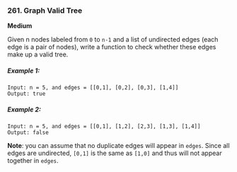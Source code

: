 ### 261. Graph Valid Tree
**Medium**

Given n nodes labeled from `0` to `n-1` and a list of undirected edges (each edge is a pair of nodes), write a function to check whether these edges make up a valid tree.

##### Example 1:
```
Input: n = 5, and edges = [[0,1], [0,2], [0,3], [1,4]]
Output: true
```

##### Example 2:
```
Input: n = 5, and edges = [[0,1], [1,2], [2,3], [1,3], [1,4]]
Output: false
```

**Note**: you can assume that no duplicate edges will appear in `edges`. Since all edges are undirected, `[0,1]` is the same as `[1,0]` and thus will not appear together in `edges`.
